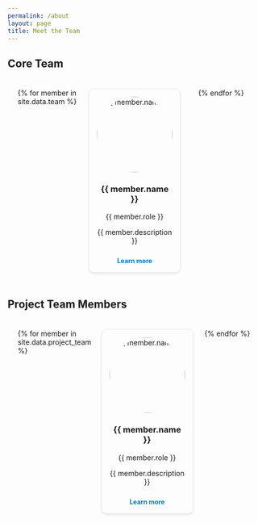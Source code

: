 ```yaml
---
permalink: /about
layout: page
title: Meet the Team
---
```

## Core Team

<div class="team-gallery">
  {% for member in site.data.team %}
  <div class="team-member">
    <div class="team-image-container">
      <img src="{{ member.image }}" alt="{{ member.name }}" class="team-image">
    </div>
    <h3>{{ member.name }}</h3>
    <p class="role">{{ member.role }}</p>
    <p class="description">{{ member.description }}</p>
    <a href="{{ member.link }}" class="team-link" target="_blank">Learn more</a>
  </div>
  {% endfor %}
</div>

## Project Team Members

<div class="team-gallery">
  {% for member in site.data.project_team %}
  <div class="team-member">
    <div class="team-image-container">
      <img src="{{ member.image }}" alt="{{ member.name }}" class="team-image">
    </div>
    <h3>{{ member.name }}</h3>
    <p class="role">{{ member.role }}</p>
    <p class="description">{{ member.description }}</p>
    <a href="{{ member.link }}" class="team-link" target="_blank">Learn more</a>
  </div>
  {% endfor %}
</div>

<style>

.team-gallery {
  display: grid;
  grid-template-columns: repeat(3, 1fr); 
  gap: 20px;
  padding: 20px;
  justify-items: center;
}

.team-member {
  text-align: center;
  padding: 15px;
  border: 1px solid #eaeaea;
  border-radius: 10px;
  box-shadow: 0 2px 4px rgba(0, 0, 0, 0.1);
  transition: transform 0.3s ease, box-shadow 0.3s ease;
}

.team-member:hover {
  transform: translateY(-5px);
  box-shadow: 0 4px 8px rgba(0, 0, 0, 0.15);
}

.team-image-container {
  width: 150px; 
  height: 150px; 
  margin: 0 auto 10px; 
  overflow: hidden;
  border-radius: 50%; 
}

.team-image {
  width: 100%;
  height: 100%;
  object-fit: cover;
  object-position: center;
}

.team-link {
  display: inline-block;
  margin-top: 10px;
  font-size: 0.9em;
  color: #007acc;
  text-decoration: none;
  font-weight: bold;
}

.team-link:hover {
  text-decoration: underline;
  color: #005f99;
}

</style>
